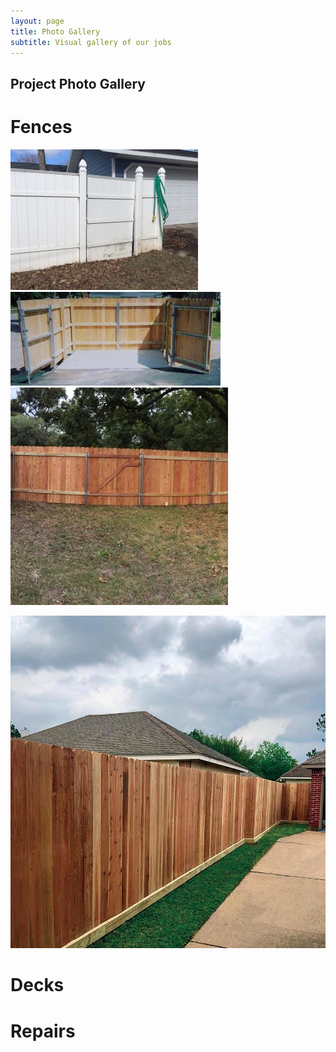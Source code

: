 ```yaml
---
layout: page
title: Photo Gallery
subtitle: Visual gallery of our jobs
---
```


## Project Photo Gallery

# Fences


![Fence 1](/gallery/fencej1.jpg)   ![Fence 2](/gallery/fence2.jpeg)   ![Fence 4](/gallery/fence4.jpg)

![Fence 3](/gallery/fencej3.jpg)


# Decks


# Repairs



